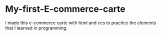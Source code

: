 # My-first-E-commerce-carte
I made this e-commerce carte with html and ccs to practice the elements that I learned in programming. 
